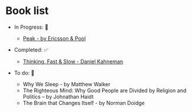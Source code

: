 # Book list 

- In Progress: 👀

  * [Peak - by Ericsson & Pool](https://github.com/michael-devlin/books/blob/main/book-list/peak.md)

- Completed: ✅

  * [Thinking, Fast & Slow - Daniel Kahneman](https://designedandmade.substack.com/p/designing-fast-and-slow-cognitive)

- To do: 🦾

  * Why We Sleep - by Matthew Walker
  * The Righteous Mind: Why Good People are Divided by Religion and Politics – by Johnathan Haidt
  * The Brain that Changes Itself - by Norman Doidge
  
